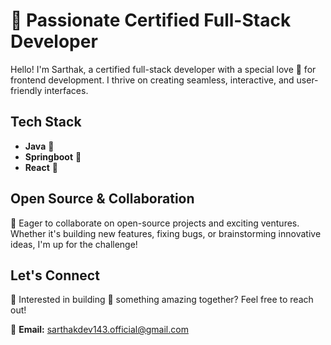 # 🗿 Passionate Certified Full-Stack Developer

Hello! I'm Sarthak, a certified full-stack developer with a special love 💖 for frontend development. I thrive on creating seamless, interactive, and user-friendly interfaces.

## Tech Stack
  - **Java** 🔱
  - **Springboot** 💚
  - **React** 💙

## Open Source & Collaboration

💢 Eager to collaborate on open-source projects and exciting ventures. Whether it's building new features, fixing bugs, or brainstorming innovative ideas, I'm up for the challenge!

## Let's Connect

👋 Interested in building 💪 something amazing together? Feel free to reach out!

📧 **Email:** [sarthakdev143.official@gmail.com](mailto:sarthakdev143.official@gmail.com)
